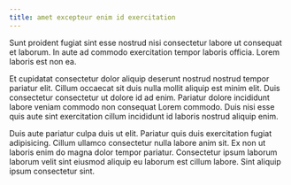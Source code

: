 ```yaml
---
title: amet excepteur enim id exercitation
---
```


Sunt proident fugiat sint esse nostrud nisi consectetur labore ut consequat et laborum. In aute ad commodo exercitation tempor laboris officia. Lorem laboris est non ea.

Et cupidatat consectetur dolor aliquip deserunt nostrud nostrud tempor pariatur elit. Cillum occaecat sit duis nulla mollit aliquip est minim elit. Duis consectetur consectetur ut dolore id ad enim. Pariatur dolore incididunt labore veniam commodo non consequat Lorem commodo. Duis nisi esse quis aute sint exercitation cillum incididunt id laboris nostrud aliquip enim.

Duis aute pariatur culpa duis ut elit. Pariatur quis duis exercitation fugiat adipisicing. Cillum ullamco consectetur nulla labore anim sit. Ex non ut laboris enim do magna dolor tempor pariatur. Consectetur ipsum laborum laborum velit sint eiusmod aliquip eu laborum est cillum labore. Sint aliquip ipsum consectetur sint.